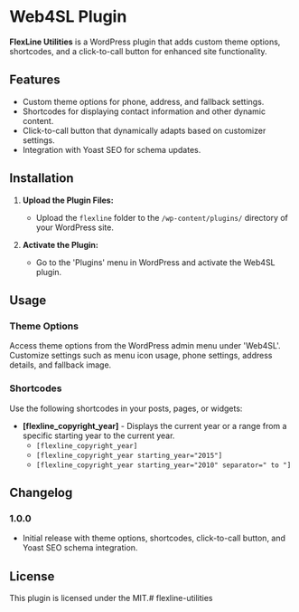 # Web4SL Plugin

**FlexLine Utilities** is a WordPress plugin that adds custom theme options, shortcodes, and a click-to-call button for enhanced site functionality.

## Features

- Custom theme options for phone, address, and fallback settings.
- Shortcodes for displaying contact information and other dynamic content.
- Click-to-call button that dynamically adapts based on customizer settings.
- Integration with Yoast SEO for schema updates.

## Installation

1. **Upload the Plugin Files:**
   - Upload the `flexline` folder to the `/wp-content/plugins/` directory of your WordPress site.

2. **Activate the Plugin:**
   - Go to the 'Plugins' menu in WordPress and activate the Web4SL plugin.

## Usage

### Theme Options

Access theme options from the WordPress admin menu under 'Web4SL'. Customize settings such as menu icon usage, phone settings, address details, and fallback image.

### Shortcodes

Use the following shortcodes in your posts, pages, or widgets:


- **[flexline_copyright_year]** - Displays the current year or a range from a specific starting year to the current year.
  - `[flexline_copyright_year]`
  - `[flexline_copyright_year starting_year="2015"]`
  - `[flexline_copyright_year starting_year="2010" separator=" to "]`


## Changelog

### 1.0.0
- Initial release with theme options, shortcodes, click-to-call button, and Yoast SEO schema integration.

## License

This plugin is licensed under the MIT.# flexline-utilities
